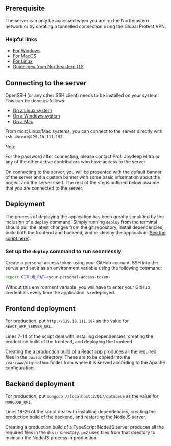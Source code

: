 ## Prerequisite
The server can only be accessed when you are on the Northeastern network or by creating a tunnelled connection using the Global Protect VPN.

### Helpful links
- [For Windows](https://docs.paloaltonetworks.com/globalprotect/5-1/globalprotect-app-user-guide/globalprotect-app-for-windows/download-and-install-the-globalprotect-app-for-windows)
- [For MacOS](https://docs.paloaltonetworks.com/globalprotect/5-1/globalprotect-app-user-guide/globalprotect-app-for-mac/download-and-install-the-globalprotect-app-for-mac)
- [For Linux](https://service.northeastern.edu/tech?id=kb_article_view&table=kb_knowledge&sys_kb_id=db3feca547c596d0c1c8874c346d4333&searchTerm=vpn%20linux)
- [Guidelines from Northeastern ITS](https://vpn.northeastern.edu/global-protect/getsoftwarepage.esp)


## Connecting to the server

OpenSSH (or any other SSH client) needs to be installed on your system. This can be done as follows:
- [On a Linux system](https://ubuntu.com/server/docs/openssh-server)
- [On a Windows system](https://learn.microsoft.com/en-us/windows-server/administration/openssh/openssh_install_firstuse?tabs=gui&pivots=windows-server-2025)
- [On a Mac](https://support.apple.com/guide/terminal/connect-to-servers-trml1018/mac)

From most Linux/Mac systems, you can connect to the server directly with `ssh dhroot@129.10.111.197`.

> [!NOTE]
> For the password after connecting, please contact Prof. Joydeep Mitra or any of the other active contributors who have access to the server.

On connecting to the server, you will be presented with the default banner of the server and a custom banner with some basic information about the project and the server itself. The rest of the steps outlined below assume that you are connected to the server.

## Deployment

The process of deploying the application has been greatly simplified by the inclusion of a `deploy` command. Simply running `deploy` from the terminal should pull the latest changes from the git repository, install dependencies, build both the frontend and backend, and re-deploy the application ([See the script here](./index.sh)).

### Set up the `deploy` command to run seamlessly

Create a personal access token using your GitHub account. SSH into the server and set it as an environment variable using the following command:
```bash
export GITHUB_PAT=<your-personal-access-token>
```

Without this environment variable, you will have to enter your GitHub credentials every time the application is redeployed.

## Frontend deployment

For production, put `http://129.10.111.197` as the value for `REACT_APP_SERVER_URL`.

Lines 7-14 of the script deal with installing dependencies, creating the production build of the frontend, and deploying the frontend. 

Creating the a [production build of a React app](https://create-react-app.dev/docs/production-build) produces all the required files in the `build/` directory. These are to be copied into the `/var/www/digitalhum` folder from where it is served according to the Apache configuration. 

## Backend deployment

For production, put `mongodb://localhost:27017/database` as the value for `MONGODB_URI`.

Lines 16-26 of the script deal with installing dependencies, creating the production build of the backend, and restarting the NodeJS server.

Creating a production build of a TypeScript NodeJS server produces all the required files in the `dist/` directory. `pm2` uses files from that directory to maintain the NodeJS process in production.

